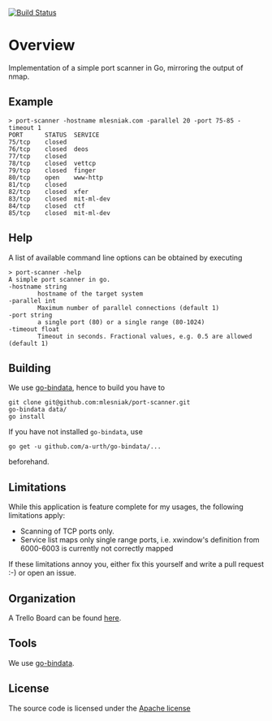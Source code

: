 [![Build Status](https://travis-ci.org/mlesniak/port-scanner.svg?branch=master)](https://travis-ci.org/mlesniak/port-scanner)

# Overview

Implementation of a simple port scanner in Go, mirroring the output of nmap.

## Example

    > port-scanner -hostname mlesniak.com -parallel 20 -port 75-85 -timeout 1
    PORT      STATUS  SERVICE
    75/tcp    closed  
    76/tcp    closed  deos
    77/tcp    closed  
    78/tcp    closed  vettcp
    79/tcp    closed  finger
    80/tcp    open    www-http
    81/tcp    closed  
    82/tcp    closed  xfer
    83/tcp    closed  mit-ml-dev
    84/tcp    closed  ctf
    85/tcp    closed  mit-ml-dev

## Help

A list of available command line options can be obtained by executing

    > port-scanner -help
    A simple port scanner in go.
    -hostname string
            hostname of the target system
    -parallel int
            Maximum number of parallel connections (default 1)
    -port string
            a single port (80) or a single range (80-1024)
    -timeout float
            Timeout in seconds. Fractional values, e.g. 0.5 are allowed (default 1)

## Building

We use [go-bindata](https://github.com/a-urth/go-bindata), hence to build you have to

    git clone git@github.com:mlesniak/port-scanner.git
    go-bindata data/
    go install

If you have not installed `go-bindata`, use

    go get -u github.com/a-urth/go-bindata/...

beforehand.

## Limitations

While this application is feature complete for my usages, the following limitations apply:

- Scanning of TCP ports only.
- Service list maps only single range ports, i.e. xwindow's definition from 6000-6003 is currently not correctly mapped

If these limitations annoy you, either fix this yourself and write a pull request :-) or open an issue.

## Organization

A Trello Board can be found [here](https://trello.com/b/opzPa3fd/port-scanner).

## Tools

We use [go-bindata](https://github.com/a-urth/go-bindata).

## License

The source code is licensed under the [Apache license](https://raw.githubusercontent.com/mlesniak/port-scanner/master/LICENSE)